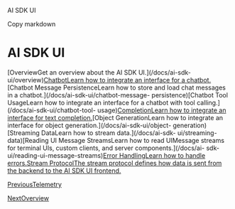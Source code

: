 AI SDK UI

Copy markdown

# AI SDK UI

[OverviewGet an overview about the AI SDK UI.](/docs/ai-sdk-
ui/overview)[ChatbotLearn how to integrate an interface for a
chatbot.](/docs/ai-sdk-ui/chatbot)[Chatbot Message PersistenceLearn how to
store and load chat messages in a chatbot.](/docs/ai-sdk-ui/chatbot-message-
persistence)[Chatbot Tool UsageLearn how to integrate an interface for a
chatbot with tool calling.](/docs/ai-sdk-ui/chatbot-tool-
usage)[CompletionLearn how to integrate an interface for text
completion.](/docs/ai-sdk-ui/completion)[Object GenerationLearn how to
integrate an interface for object generation.](/docs/ai-sdk-ui/object-
generation)[Streaming DataLearn how to stream data.](/docs/ai-sdk-
ui/streaming-data)[Reading UI Message StreamsLearn how to read UIMessage
streams for terminal UIs, custom clients, and server components.](/docs/ai-
sdk-ui/reading-ui-message-streams)[Error HandlingLearn how to handle
errors.](/docs/ai-sdk-ui/error-handling)[Stream ProtocolThe stream protocol
defines how data is sent from the backend to the AI SDK UI
frontend.](/docs/ai-sdk-ui/stream-protocol)

[PreviousTelemetry](/docs/ai-sdk-core/telemetry)

[NextOverview](/docs/ai-sdk-ui/overview)

